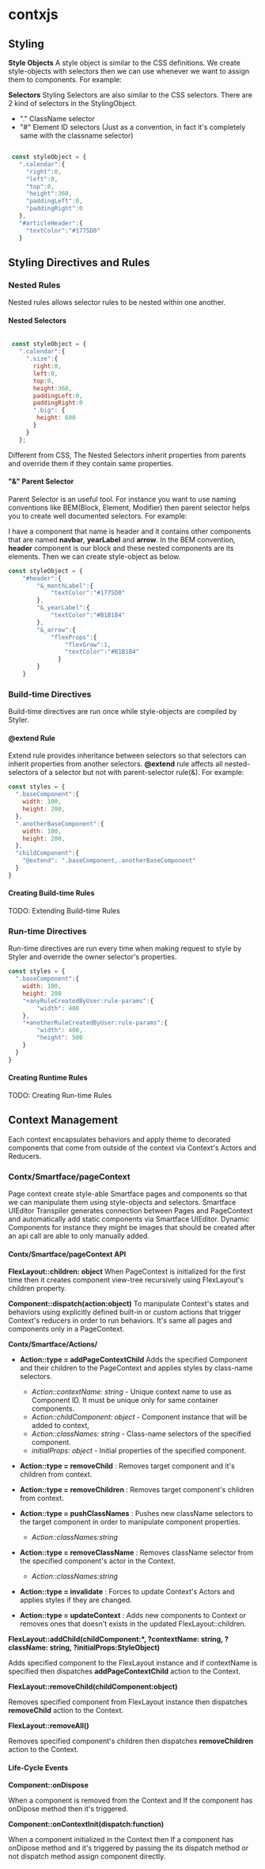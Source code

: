 # contxjs

## Styling

**Style Objects**
A style object is similar to the CSS definitions. We create style-objects with selectors then we can use whenever we want to assign them to components. For example:

**Selectors**
Styling Selectors are also similar to the CSS selectors. There are 2 kind of selectors in the StylingObject.

- "." ClassName selector
- "#" Element ID selectors (Just as a convention, in fact it's completely same with the classname selector)

```js

 const styleObject = {
   ".calendar":{
     "right":0,
     "left":0,
     "top":0,
     "height":360,
     "paddingLeft":0,
     "paddingRight":0
   },
   "#articleHeader":{
     "textColor":"#1775D0"
   }
```


## Styling Directives and Rules
### Nested Rules
Nested rules allows selector rules to be nested within one another. 

#### Nested Selectors
```js

 const styleObject = {
   ".calendar":{
     ".size":{
       right:0,
       left:0,
       top:0,
       height:360,
       paddingLeft:0,
       paddingRight:0
       ".big": {
	    height: 600
       }
     }
   };

```

Different from CSS, The Nested Selectors inherit properties from parents and override them if they contain same properties.

#### "&" Parent Selector

Parent Selector is an useful tool. For instance you want to use naming conventions like BEM(Block, Element, Modifier) then parent selector helps you to create well documented selectors. For example:

I have a component that name is header and it contains other components that are named **navbar**, **yearLabel** and **arrow**. In the BEM convention, **header** component is our block and these nested components are its elements. Then we can create style-object as below. 

```js
const styleObject = {
	"#header":{
		"&_monthLabel":{
			"textColor":"#1775D0"
		},
		"&_yearLabel":{
			"textColor":"#B1B1B4"
		},
		"&_arrow":{
			"flexProps":{
				"flexGrow":1,
				"textColor":"#B1B1B4"
			  }
		}  
	}
```

### Build-time Directives
Build-time directives are run once while style-objects are compiled by Styler.

#### @extend Rule

Extend rule provides inheritance between selectors so that selectors can inherit properties from another selectors.  **@extend** rule affects all nested-selectors of a selector but not with parent-selector rule(&). For example:

```js
const styles = {
  ".baseComponent":{
    width: 100,
    height: 200,
  },
  ".anotherBaseComponent":{
    width: 100,
    height: 200,
  },
  "childComponent":{
    "@extend": ".baseComponent,.anotherBaseComponent"
  }
}
```
#### Creating Build-time Rules
TODO: Extending Build-time Rules

### Run-time Directives
Run-time directives are run every time when making request to style by Styler and override the owner selector's properties.

```js
const styles = {
  ".baseComponent":{
    width: 100,
    height: 200
    "+anyRuleCreatedByUser:rule-params":{
	    "width": 400
	},
    "+anotherRuleCreatedByUser:rule-params":{
	    "width": 400,
	    "height": 500
	}
  }
}
```

#### Creating Runtime Rules
TODO: Creating Run-time Rules


## Context Management
Each context encapsulates behaviors and apply theme to decorated components that come from outside of the context via Context's Actors and Reducers.

### Contx/Smartface/pageContext
Page context create style-able Smartface pages and components so that we can manipulate them using style-objects and selectors. Smartface UIEditor Transpiler generates connection between Pages and PageContext and automatically add static components via Smartface UIEditor. Dynamic Components for instance they might be images that should be created after an api call are able to only manually added. 

#### Contx/Smartface/pageContext API
**FlexLayout::children: object**
When PageContext is initialized for the first time then it creates component view-tree recursively using FlexLayout's children property.

**Component::dispatch(action:object)**
To manipulate Context's states and behaviors using explicitly defined built-in or custom actions that trigger Context's reducers in order to run behaviors. It's same all pages and components only in a PageContext.

**Contx/Smartface/Actions/**

-  **Action::type = addPageContextChild**
Adds the specified Component and their children to the PageContext and applies styles by class-name selectors.
	- *Action::contextName: string* - Unique context name to use as Component ID. It must be unique only for same container components.
	- *Action::childComponent: object* - Component instance that will be added to context, 
	- *Action::classNames: string* - Class-name selectors of the specified component.
	- *initialProps: object* - Initial properties of the specified component.

- **Action::type = removeChild** : 
Removes target component and it's children from context.
- **Action::type = removeChildren** : 
Removes target component's children from context.
- **Action::type = pushClassNames** : 
Pushes new className selectors to the target component in order to manipulate component properties.
	- *Action::classNames:string*
- **Action::type = removeClassName** :
Removes className selector from the specified component's actor in the Context.
	- *Action::classNames:string* 
- **Action::type = invalidate** : 
Forces to update Context's Actors and applies styles if they are changed.
- **Action::type = updateContext** : 
Adds new components to Context or removes ones that doesn't exists in the updated FlexLayout::children.

**FlexLayout::addChild(childComponent:*, ?contextName: string, ?className: string, ?initialProps:StyleObject)**

Adds specified component to the FlexLayout instance and if contextName is specified then dispatches **addPageContextChild** action to the Context.

**FlexLayout::removeChild(childComponent:object)**

Removes specified component from FlexLayout instance then dispatches **removeChild** action to the Context.

**FlexLayout::removeAll()**

Removes specified component's children then dispatches **removeChildren** action to the Context.

#### Life-Cycle Events
**Component::onDispose**

When a component is removed from the Context and If the component has onDipose method then it's triggered.

**Component::onContextInit(dispatch:function)**

When a component initialized in the Context then If a component has onDipose method and it's triggered by passing the its dispatch method or not dispatch method assign component directly.




